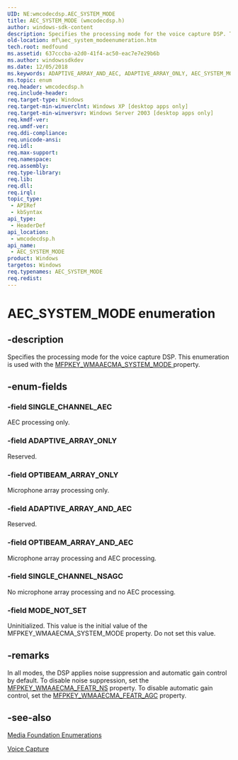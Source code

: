 ```yaml
---
UID: NE:wmcodecdsp.AEC_SYSTEM_MODE
title: AEC_SYSTEM_MODE (wmcodecdsp.h)
author: windows-sdk-content
description: Specifies the processing mode for the voice capture DSP. This enumeration is used with the MFPKEY_WMAAECMA_SYSTEM_MODE property.
old-location: mf\aec_system_modeenumeration.htm
tech.root: medfound
ms.assetid: 637cccba-a2d0-41f4-ac50-eac7e7e29b6b
ms.author: windowssdkdev
ms.date: 12/05/2018
ms.keywords: ADAPTIVE_ARRAY_AND_AEC, ADAPTIVE_ARRAY_ONLY, AEC_SYSTEM_MODE, AEC_SYSTEM_MODE enumeration [Media Foundation], MODE_NOT_SET, OPTIBEAM_ARRAY_AND_AEC, OPTIBEAM_ARRAY_ONLY, SINGLE_CHANNEL_AEC, SINGLE_CHANNEL_NSAGC, codecapi.aec_system_modeenumeration, mf.aec_system_modeenumeration, wmcodecdsp/ADAPTIVE_ARRAY_AND_AEC, wmcodecdsp/ADAPTIVE_ARRAY_ONLY, wmcodecdsp/AEC_SYSTEM_MODE, wmcodecdsp/MODE_NOT_SET, wmcodecdsp/OPTIBEAM_ARRAY_AND_AEC, wmcodecdsp/OPTIBEAM_ARRAY_ONLY, wmcodecdsp/SINGLE_CHANNEL_AEC, wmcodecdsp/SINGLE_CHANNEL_NSAGC
ms.topic: enum
req.header: wmcodecdsp.h
req.include-header: 
req.target-type: Windows
req.target-min-winverclnt: Windows XP [desktop apps only]
req.target-min-winversvr: Windows Server 2003 [desktop apps only]
req.kmdf-ver: 
req.umdf-ver: 
req.ddi-compliance: 
req.unicode-ansi: 
req.idl: 
req.max-support: 
req.namespace: 
req.assembly: 
req.type-library: 
req.lib: 
req.dll: 
req.irql: 
topic_type:
 - APIRef
 - kbSyntax
api_type:
 - HeaderDef
api_location:
 - wmcodecdsp.h
api_name:
 - AEC_SYSTEM_MODE
product: Windows
targetos: Windows
req.typenames: AEC_SYSTEM_MODE
req.redist: 
---
```


# AEC_SYSTEM_MODE enumeration


## -description


Specifies the processing mode for the voice capture DSP. This enumeration is used with the <a href="https://msdn.microsoft.com/479b3525-5beb-4c6b-b1ad-8fa72c0d0fd0">MFPKEY_WMAAECMA_SYSTEM_MODE </a> property.




## -enum-fields




### -field SINGLE_CHANNEL_AEC

AEC processing only.


### -field ADAPTIVE_ARRAY_ONLY

Reserved.


### -field OPTIBEAM_ARRAY_ONLY

Microphone array processing only.




### -field ADAPTIVE_ARRAY_AND_AEC

Reserved.


### -field OPTIBEAM_ARRAY_AND_AEC

Microphone array processing and AEC processing.


### -field SINGLE_CHANNEL_NSAGC

No microphone array processing and no AEC processing.


### -field MODE_NOT_SET

Uninitialized. This value is the initial value of the MFPKEY_WMAAECMA_SYSTEM_MODE property. Do not set this value.




## -remarks



In all modes, the DSP applies noise suppression and automatic gain control by default. To disable noise suppression, set the <a href="https://msdn.microsoft.com/d63e9ac1-9584-4f74-8404-c95d17eb8c2d">MFPKEY_WMAAECMA_FEATR_NS</a> property. To disable automatic gain control, set the <a href="https://msdn.microsoft.com/85ac8de0-ac36-4b34-a93d-0ac792a677b2">MFPKEY_WMAAECMA_FEATR_AGC</a> property.






## -see-also




<a href="https://msdn.microsoft.com/f26a730f-18c4-4247-acaf-af1dfad19086">Media Foundation Enumerations</a>



<a href="https://msdn.microsoft.com/6c77c8f6-289e-4130-b56a-e1f0bcc40f3e">Voice Capture</a>
 

 

